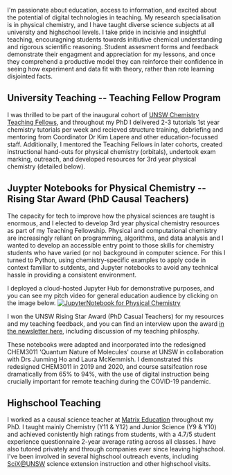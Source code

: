 I'm passionate about education, access to information, and excited about the potential of digital technologies in teaching. My research specialisation is in physical chemistry, and I have taught diverse science subjects at all university and highschool levels. I take pride in incisivie and insightful teaching, encouragning students towards initiutive chemical understanding and rigorous scientific reasoning. Student assesment forms and feedback demonstrate their engagment and appreciation for my lessons, and once they comprehend a productive model they can reinforce their confidence in seeing how experiment and data fit with theory, rather than rote learning disjointed facts. 

## University Teaching -- Teaching Fellow Program
I was thrilled to be part of the inaugural cohort of [UNSW Chemistry Teaching Fellows](https://www.chemistry.unsw.edu.au/current-students/postgraduate-research/scholarships/teaching-fellowship "UNSW Chemistry Teaching Fellows details"), and throughout my PhD I delivered 2-3 tutorials 1st year chemistry tutorials per week and recieved structure training, debriefing and mentoring from Coordinator Dr Kim Lapere and other education-focussed staff. Additionally, I mentored the Teaching Fellows in
later cohorts, created instructional hand-outs for physical chemistry (orbitals), undertook exam marking, outreach, and developed resources for 3rd year physical chemistry (detailed below).


## Juypter Notebooks for Physical Chemistry -- Rising Star Award (PhD Causal Teachers)
The capacity for tech to improve how the physical sciences are taught is enormous, and I elected to develop 3rd year physical chemistry resources as part of my Teaching Fellowship. Physical and computational chemistry are increasingly reliant on programming,  algorithms, and data analysis and I wanted to develop an accessible entry point to those skills for chemistry students who have varied (or no) background in computer science. For this I turned to Python,
using chemistry-specific examples to apply code in context familiar to sutdents, and Jupyter notebooks to avoid any technical hassle in providing a consistent environment. 

I deployed a cloud-hosted Jupyter Hub for demonstrative purposes, and you can see my pitch video for general education audience by clicking on the image below. 
[![JupyterNotebook for Physical Chemistry](https://img.youtube.com/vi/c_rki9CYYGg/0.jpg)](https://youtu.be/c_rki9CYYGg)

I won the UNSW Rising Star Award (PhD Casual Teachers) for my resources and my teaching feedback, and you can find an interview upon the award [in the newsletter here](https://mailchi.mp/034ed4ae6bb3/march-2019-newsletter-from-the-dean-of-science-460037), including discussion of my teaching philosphy.

These notebooks were adapted and incorporated into the redesigned CHEM3011 'Quantum Nature of Molecules' course at UNSW in collaboration with Drs Junming Ho and Laura McKemmish. I demonstrated this redesigned CHEM3011 in 2019 and 2020, and course satsifcation rose dramatically from 65% to 94%, with the use of digital instruction being crucially important for remote teaching during the COVID-19 pandemic.

## Highschool Teaching
I worked as a causal science teacher at [Matrix Education](https://www.matrix.edu.au/) throughout my PhD. I taught mainly Chemistry (Y11 & Y12) and Junior Science (Y9 & Y10) and achieved conistently high ratings from students, with a 4.7/5 student experience questionnaire 2-year average rating across all classes. I have also tutored privately and through companies ever since leaving highschool.  I've been involved in several highschool outreach events, including [SciX@UNSW](https://www.science.unsw.edu.au/using-computational-tools-develop-new-materials-water-purification) science extension instruction and other highschool visits.
